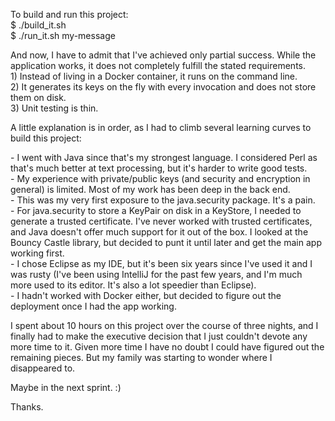 To build and run this project:<br>
$ ./build_it.sh<br>
$ ./run_it.sh my-message<br>
<p>
And now, I have to admit that I've achieved only partial success.  While the application works, it does not completely fulfill the stated requirements.<br>
1) Instead of living in a Docker container, it runs on the command line.<br>
2) It generates its keys on the fly with every invocation and does not store them on disk.<br>
3) Unit testing is thin.<br>
<p>
A little explanation is in order, as I had to climb several learning curves to build this project:
<p>
- I went with Java since that's my strongest language.  I considered Perl as that's much better at text processing, but it's harder to write good tests.<br>
- My experience with private/public keys (and security and encryption in general) is limited.  Most of my work has been deep in the back end.<br>
- This was my very first exposure to the java.security package.  It's a pain.<br>
- For java.security to store a KeyPair on disk in a KeyStore, I needed to generate a trusted certificate.  I've never worked with trusted certificates, and Java doesn't offer much support for it out of the box.  I looked at the Bouncy Castle library, but decided to punt it until later and get the main app working first.<br>
- I chose Eclipse as my IDE, but it's been six years since I've used it and I was rusty (I've been using IntelliJ for the past few years, and I'm much more used to its editor.  It's also a lot speedier than Eclipse).<br>
- I hadn't worked with Docker either, but decided to figure out the deployment once I had the app working.<br>
<p>
I spent about 10 hours on this project over the course of three nights, and I finally had to make the executive decision that I just couldn't devote any more time to it.  Given more time I have no doubt I could have figured out the remaining pieces.  But my family was starting to wonder where I disappeared to.
<p>
Maybe in the next sprint.  :)
<p>
Thanks.
